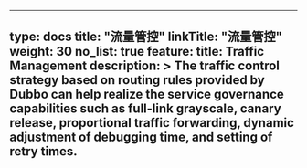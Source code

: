 
---
type: docs
title: "流量管控"
linkTitle: "流量管控"
weight: 30
no_list: true
feature:
  title: Traffic Management
  description: >
    The traffic control strategy based on routing rules provided by Dubbo can help realize the service governance capabilities such as full-link grayscale, canary release, proportional traffic forwarding, dynamic adjustment of debugging time, and setting of retry times.
---
